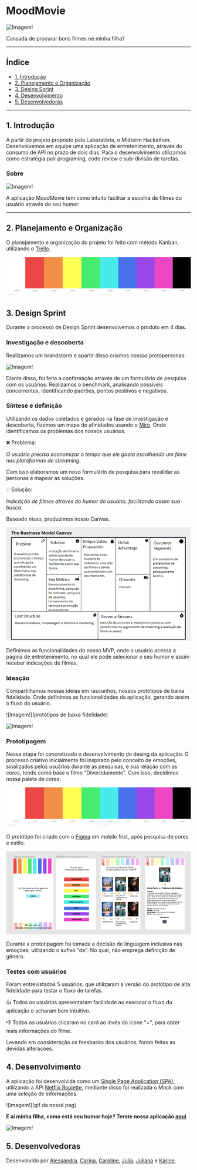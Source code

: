 # MoodMovie

![Imagem!](meme)

Cansada de procurar bons filmes né minha filha? 

---
## Índice

- [1. Introdução](#1-introdução)
- [2. Planejamento e Organização](#2-planejamento-e-organização)
- [3. Desing Sprint](#3-desing-sprint)
- [4. Desenvolvimento](#4-desenvolvimento)
- [5. Desenvolvedoras](#5-desenvolvedoras)

---
## 1. Introdução

A partir do projeto proposto pela Laboratória, o Midterm Hackathon. Desenvolvemos em equipe uma aplicação de entretenimento, através do consumo de API no prazo de dois dias. 
Para o desenvolvimento utilizamos como estratégia pair programing, code review e sub-divisão de tarefas.

### Sobre 

![Imagem!](logo)

A aplicação MoodMovie tem como intuito facilitar a escolha de filmes do usuário através do seu humor. 

---
## 2. Planejamento e Organização

O planejamento e organização do projeto foi feito com método Kanban, utilizando o [Trello](https://trello.com/). 

![Imagem!](./src/img/cores.png)


## 3. Design Sprint

Durante o processo de Design Sprint desenvolvemos o produto em 4 dias.

### Investigação e descoberta

Realizamos um brandstorm e apartir disso criamos nossas protopersonas:

![Imagem!](./src/img/personas) 

Diante disso, foi feita a confirmação através de um formulário de pesquisa com os usuários. 
Realizamos o benchmark, analisando possíveis concorrentes, identificando padrões, pontos positivos e negativos.

### Síntese e definição

Utilizando os dados coletados e gerados na fase  de investigação e descoberta, fizemos um mapa de afinidades usando o [Miro](https://miro.com/app/). Onde identificamos os problemas dos nossos usuários.

❌ Problema:

 <i>O usuário precisa economizar o tempo que ele gasta escolhendo um filme nas plataformas de streaming.</i>

Com isso elaboramos um novo formulário de pesquisa para revalidar as personas e mapear as soluções.

💡 Solução:

<i> Indicação de filmes através do humor do usuário, facilitando assim sua busca.</i>

Baseado nisso, produzimos nosso Canvas.

![Imagem!](src/img/canvas.png) 

Definimos as funcionalidades do nosso MVP, onde o usuário acessa a página de entretenimento, no qual ele pode selecionar o seu humor e assim receber indicações de filmes. 

### Ideação
 
Compartilhamos nossas ideias em rascunhos, nossos protótipos de baixa fidelidade. Onde definimos as funcionalidades da aplicação, gerando assim o fluxo do usuário.

![Imagem!](protótipos de baixa fidelidade) 

![Imagem!](.src/img/fluxograma.png) 


### Prototipagem

Nessa etapa foi concretizado o desenvolvimento do desing da aplicação. 
O processo criativo inicialmente foi inspirado pelo conceito de emoções, sinalizados pelos usuários durante as pesquisas, e sua relação com as cores, tendo como base o filme "Divertidamente". 
Com isso, decidimos nossa paleta de cores:

![Imagem!](./src/img/cores.png)

O protótipo foi criado com o [Figma](https://www.figma.com/) em mobile first, após pesquisa de cores e estilo.

  ![Imagem!](./src/img/prototipo.png)

Durante a prototipagem foi tomada a decisão de linguagem inclusiva nas emoções, utilizando o sufixo "de". No qual, não emprega definição de gênero. 


### Testes com usuários

Foram entrevistados 5 usuários, que utilizaram a versão do protótipo de alta fidelidade para testar o fluxo de tarefas. 


👍 Todos os usuários apresentaram facilidade ao executar o fluxo da aplicação e acharam bem intuitivo.

👎 Todos os usuários clicaram no card ao invés do icone "+", para obter mais informações do filme.

Levando em consideração os feesbacks dos usuários, foram feitas as devidas alterações.


## 4. Desenvolvimento

A aplicação foi desenvolvida como um [Single Page Application (SPA)](https://pt.wikipedia.org/wiki/Aplicativo_de_p%C3%A1gina_%C3%BAnica), utilizando a API [Netflix Roulette](https://apilist.fun/api/netflix-roulette), mediante disso foi realizada o Mock com uma seleção de informações.

  ![Imagem!](gif da nossá pag)

<b>E aí minha filha, como está seu humor hoje? Terste nossa aplicação [aqui]()</b>

  ![Imagem!](http://gph.is/1elEEsp)

## 5. Desenvolvedoras

Desenvolvido por [Alessandra](https://github.com/ale-alve), [Carina](https://github.com/carinarocha), [Caroline](https://github.com/CarolineSCosta), [Julia](https://github.com/JuliaTerin), [Juliana](https://github.com/julianaads) e [Karine](https://github.com/karinesouza).


